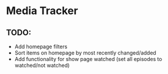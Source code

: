 # Media Tracker

## TODO:
- Add homepage filters
- Sort items on homepage by most recently changed/added
- Add functionality for show page watched (set all episodes to watched/not watched)
